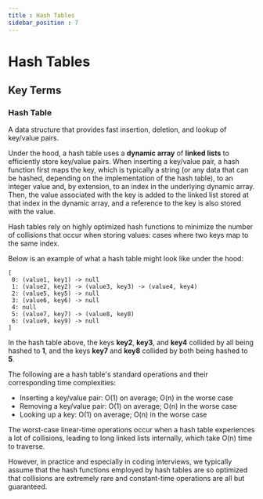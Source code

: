 ```yaml
---
title : Hash Tables
sidebar_position : 7
---
```

# Hash Tables

## Key Terms
### Hash Table
A data structure that provides fast insertion, deletion, and lookup of key/value pairs.

Under the hood, a hash table uses a **dynamic array** of **linked lists** to efficiently store key/value pairs. When inserting a key/value pair, a hash
function first maps the key, which is typically a string (or any data that can be hashed, depending on the implementation of the hash table), to
an integer value and, by extension, to an index in the underlying dynamic array. Then, the value associated with the key is added to the linked
list stored at that index in the dynamic array, and a reference to the key is also stored with the value.

Hash tables rely on highly optimized hash functions to minimize the number of collisions that occur when storing values: cases where two
keys map to the same index.

Below is an example of what a hash table might look like under the hood:

```
[
 0: (value1, key1) -> null
 1: (value2, key2) -> (value3, key3) -> (value4, key4)
 2: (value5, key5) -> null
 3: (value6, key6) -> null
 4: null
 5: (value7, key7) -> (value8, key8)
 6: (value9, key9) -> null
]
```

In the hash table above, the keys **key2**, **key3**, and **key4** collided by all being hashed to **1**, and the keys **key7** and **key8** collided by both being
hashed to **5**.

The following are a hash table's standard operations and their corresponding time complexities:

* Inserting a key/value pair: O(1) on average; O(n) in the worse case
* Removing a key/value pair: O(1) on average; O(n) in the worse case
* Looking up a key: O(1) on average; O(n) in the worse case

The worst-case linear-time operations occur when a hash table experiences a lot of collisions, leading to long linked lists internally, which take O(n) time to traverse.

However, in practice and especially in coding interviews, we typically assume that the hash functions employed by hash tables are so
optimized that collisions are extremely rare and constant-time operations are all but guaranteed.
